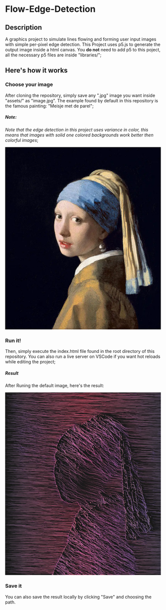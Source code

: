 # Flow-Edge-Detection

## Description
A graphics project to simulate lines flowing and forming user input images with simple per-pixel edge detection. This Project uses p5.js to generate the output image inside a html canvas. You **do not** need to add p5 to this poject, all the necessary p5 files are inside "libraries/";

## Here's how it works
### Choose your image
After cloning the repository, simply save any ".jpg" image you want inside "assets/" as "image.jpg". The example found by default in this repository is the famous painting: "Meisje met de parel";
##### Note:
_Note that the edge detection in this project uses variance in color, this means that images with solid one colored backgrounds work better then colorful images_;

![alt text](assets/image.jpg)

### Run it!
Then, simply execute the index.html file found in the root directory of this repository. You can also run a live server on VSCode if you want hot reloads while editing the project;
##### Result
After Runing the default image, here's the result:

![alt text](assets/example_result/result.jpg)

### Save it
You can also save the result locally by clicking "Save" and choosing the path.
